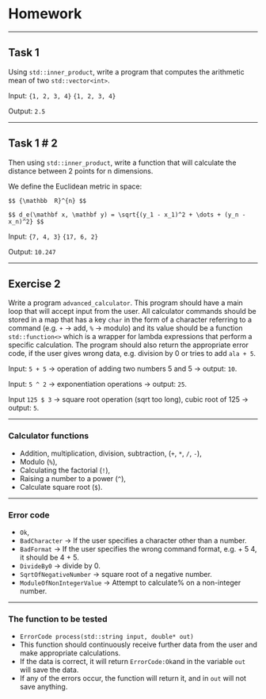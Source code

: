 <!-- .slide: data-background="#111111" -->

# Homework

___

## Task 1

Using `std::inner_product`, write a program that computes the arithmetic mean of two `std::vector<int>`.

Input: `{1, 2, 3, 4}` `{1, 2, 3, 4}`
<!-- .element: class="fragment fade-in" -->

Output: `2.5`
<!-- .element: class="fragment fade-in" -->

___

## Task 1 # 2

Then using `std::inner_product`, write a function that will calculate the distance between 2 points for n dimensions.

We define the Euclidean metric in space:
<!-- .element: class="fragment fade-in" -->

`$$ {\mathbb  R}^{n} $$`
<!-- .element: class="fragment fade-in" -->

`$$ d_e(\mathbf x, \mathbf y) = \sqrt{(y_1 - x_1)^2 + \dots + (y_n - x_n)^2} $$`
<!-- .element: class="fragment fade-in" -->

<!-- Oryginal:
```
{\displaystyle \mathbb {R} ^{n}}{\mathbb  R}^{n}
{\displaystyle d_{e}(\mathbf {x} ,\mathbf {y} )={\sqrt {(y_{1}-x_{1})^{2}+\dots +(y_{n}-x_{n})^{2}}},}d_e(\mathbf x, \mathbf y) = \sqrt{(y_1 - x_1)^2 + \dots + (y_n - x_n)^2},
```
-->

Input: `{7, 4, 3}` `{17, 6, 2}`
<!-- .element: class="fragment fade-in" -->

Output: `10.247`
<!-- .element: class="fragment fade-in" -->

___

## Exercise 2

Write a program `advanced_calculator`. This program should have a main loop that will accept input from the user. All calculator commands should be stored in a map that has a key `char` in the form of a character referring to a command (e.g. `+` -> add, `%` -> modulo) and its value should be a function `std::function<>` which is a wrapper for lambda expressions that perform a specific calculation. The program should also return the appropriate error code, if the user gives wrong data, e.g. division by 0 or tries to add `ala + 5`.

Input: `5 + 5` -> operation of adding two numbers 5 and 5 -> output: `10`.
<!-- .element: class="fragment fade-in" -->
Input: `5 ^ 2` -> exponentiation operations -> output: `25`.
<!-- .element: class="fragment fade-in" -->
Input `125 $ 3` -> square root operation (sqrt too long), cubic root of 125 -> output: `5`.
<!-- .element: class="fragment fade-in" -->
___

### Calculator functions

* <!-- .element: class="fragment fade-in" --> Addition, multiplication, division, subtraction, (<code>+</code>, <code>*</code>, <code>/</code>, <code>-</code>),
* <!-- .element: class="fragment fade-in" --> Modulo (<code>%</code>),
* <!-- .element: class="fragment fade-in" --> Calculating the factorial (<code>!</code>),
* <!-- .element: class="fragment fade-in" --> Raising a number to a power (<code>^</code>),
* <!-- .element: class="fragment fade-in" --> Calculate square root (<code>$</code>).
  
___

### Error code

* <!-- .element: class="fragment fade-in" --> <code>Ok</code>,
* <!-- .element: class="fragment fade-in" --> <code>BadCharacter</code> -> If the user specifies a character other than a number.
* <!-- .element: class="fragment fade-in" --> <code>BadFormat</code> -> If the user specifies the wrong command format, e.g. + 5 4, it should be 4 + 5.
* <!-- .element: class="fragment fade-in" --> <code>DivideBy0</code> -> divide by 0.
* <!-- .element: class="fragment fade-in" --> <code>SqrtOfNegativeNumber</code> -> square root of a negative number.
* <!-- .element: class="fragment fade-in" --> <code>ModuleOfNonIntegerValue</code> -> Attempt to calculate% on a non-integer number.

___

### The function to be tested

* `ErrorCode process(std::string input, double* out)`
* This function should continuously receive further data from the user and make appropriate calculations.
* If the data is correct, it will return `ErrorCode:Ok`and in the variable `out` will save the data.
* If any of the errors occur, the function will return it, and in `out` will not save anything.
